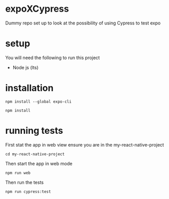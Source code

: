# expoXCypress
Dummy repo set up to look at the possibility of using Cypress to test expo

# setup

You will need the following to run this project

* Node js (lts)

# installation

`npm install --global expo-cli`

`npm install` 

# running tests

First stat the app in web view
ensure you are in the my-react-native-project

`cd my-react-native-project`

Then start the app in web mode

`npm run web`

Then run the tests

`npm run cypress:test`
